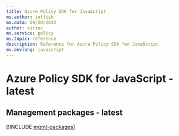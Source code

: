 ```yaml
---
title: Azure Policy SDK for JavaScript
ms.author: jeffish
ms.data: 09/20/2022
author: xirzec
ms.service: policy
ms.topic: reference
description: Reference for Azure Policy SDK for JavaScript
ms.devlang: javascript
---
```

# Azure Policy SDK for JavaScript - latest

## Management packages - latest
[!INCLUDE [mgmt-packages](policy-mgmt-index.md)]